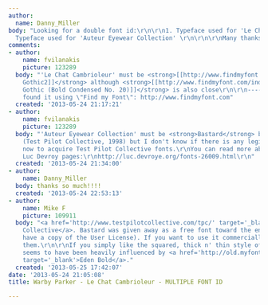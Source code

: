 ```yaml
---
author:
  name: Danny_Miller
body: "Looking for a double font id:\r\n\r\n1. Typeface used for 'Le Chat Cambrioleur'\r\n\r\n2.
  Typeface used for 'Auteur Eyewear Collection' \r\n\r\n\r\nMany thanks in advance,\r\nDanny[img:sites/default/files/old-images/WP_07_1000_3776.jpg]"
comments:
- author:
    name: fvilanakis
    picture: 123289
  body: "'Le Chat Cambrioleur' must be <strong>[[http://www.findmyfont.com/index.php/fonts/font-preview?fset=Bitstream&ffam=AlternateGothic2%20BT%20-%20Regular&fid=ee80a9129db5d24062f0d322cdc55900&fsize=60&text=LE%20CHAT%20CAMBRIOLEUR&fit=1|Alternate
    Gothic2]]</strong> although <strong>[[http://www.findmyfont.com/index.php/fonts/font-preview?fset=Linotype&ffam=Trade%20Gothic%20-%20Bold%20Condensed%20No.%2020&fid=66f2d1e45be09de0c1e35f906cf0a4d8&fsize=60&text=LE%20CHAT%20CAMBRIOLEUR&fit=1|Trade
    Gothic (Bold Condensed No. 20)]]</strong> is also close\r\n\r\n------------------\r\nI
    found it using \"Find my Font\": http://www.findmyfont.com"
  created: '2013-05-24 21:17:21'
- author:
    name: fvilanakis
    picture: 123289
  body: "'Auteur Eyewear Collection' must be <strong>Bastard</strong> by Michael Cina
    (Test Pilot Collective, 1998) but I don't know if there is any legitimate sources
    now to acquire Test Pilot Collective fonts.\r\nYou can read more about them on
    Luc Devroy pages:\r\nhttp://luc.devroye.org/fonts-26009.html\r\n"
  created: '2013-05-24 21:34:00'
- author:
    name: Danny_Miller
  body: thanks so much!!!!
  created: '2013-05-24 22:53:13'
- author:
    name: Mike F
    picture: 109911
  body: "<a href='http://www.testpilotcollective.com/tpc/' target='_blank'>Test Pilot
    Collective</a>. Bastard was given away as a free font toward the end of 2001 (I
    have a copy of the User License). If you want to use it commercially, I'd contact
    them.\r\n\r\nIf you simply like the squared, thick n' thin style of Bastard, it
    seems to have been heavily influenced by <a href='http://old.myfonts.com/fonts/redrooster/eden-pro/'
    target='_blank'>Eden Bold</a>."
  created: '2013-05-25 17:42:07'
date: '2013-05-24 21:05:08'
title: Warby Parker - Le Chat Cambrioleur - MULTIPLE FONT ID

---
```

